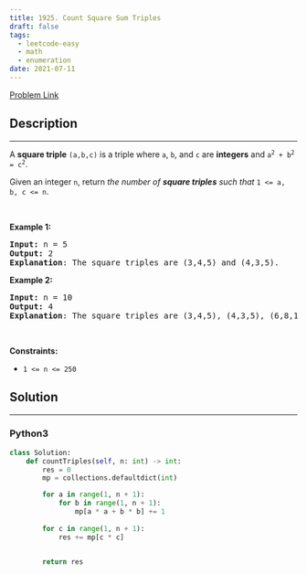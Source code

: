 ```yaml
---
title: 1925. Count Square Sum Triples
draft: false
tags: 
  - leetcode-easy
  - math
  - enumeration
date: 2021-07-11
---
```


[Problem Link](https://leetcode.com/problems/count-square-sum-triples/)

## Description

---
<p>A <strong>square triple</strong> <code>(a,b,c)</code> is a triple where <code>a</code>, <code>b</code>, and <code>c</code> are <strong>integers</strong> and <code>a<sup>2</sup> + b<sup>2</sup> = c<sup>2</sup></code>.</p>

<p>Given an integer <code>n</code>, return <em>the number of <strong>square triples</strong> such that </em><code>1 &lt;= a, b, c &lt;= n</code>.</p>

<p>&nbsp;</p>
<p><strong class="example">Example 1:</strong></p>

<pre>
<strong>Input:</strong> n = 5
<strong>Output:</strong> 2
<strong>Explanation</strong>: The square triples are (3,4,5) and (4,3,5).
</pre>

<p><strong class="example">Example 2:</strong></p>

<pre>
<strong>Input:</strong> n = 10
<strong>Output:</strong> 4
<strong>Explanation</strong>: The square triples are (3,4,5), (4,3,5), (6,8,10), and (8,6,10).
</pre>

<p>&nbsp;</p>
<p><strong>Constraints:</strong></p>

<ul>
	<li><code>1 &lt;= n &lt;= 250</code></li>
</ul>


## Solution

---
### Python3
``` py title='count-square-sum-triples'
class Solution:
    def countTriples(self, n: int) -> int:
        res = 0
        mp = collections.defaultdict(int)

        for a in range(1, n + 1):
            for b in range(1, n + 1):
                mp[a * a + b * b] += 1
        
        for c in range(1, n + 1):
            res += mp[c * c]

        
        return res
```

